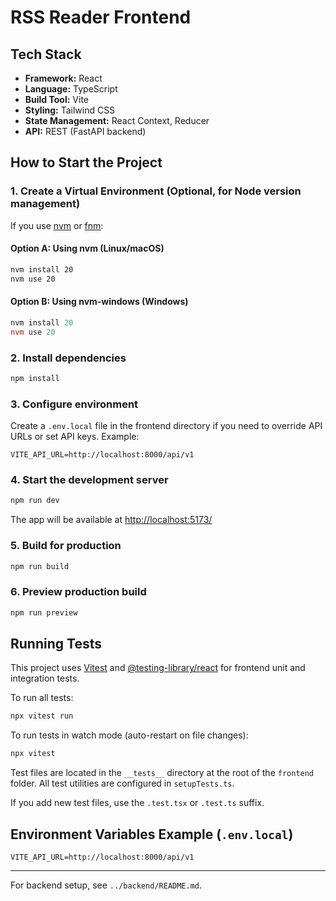 # RSS Reader Frontend

## Tech Stack

- **Framework:** React
- **Language:** TypeScript
- **Build Tool:** Vite
- **Styling:** Tailwind CSS
- **State Management:** React Context, Reducer
- **API:** REST (FastAPI backend)

## How to Start the Project

### 1. Create a Virtual Environment (Optional, for Node version management)

If you use [nvm](https://github.com/nvm-sh/nvm) or [fnm](https://github.com/Schniz/fnm):

#### Option A: Using nvm (Linux/macOS)

```sh
nvm install 20
nvm use 20
```

#### Option B: Using nvm-windows (Windows)

```powershell
nvm install 20
nvm use 20
```

### 2. Install dependencies

```sh
npm install
```

### 3. Configure environment

Create a `.env.local` file in the frontend directory if you need to override API URLs or set API
keys. Example:

```env
VITE_API_URL=http://localhost:8000/api/v1
```

### 4. Start the development server

```sh
npm run dev
```

The app will be available at [http://localhost:5173/](http://localhost:5173/)

### 5. Build for production

```sh
npm run build
```

### 6. Preview production build

```sh
npm run preview
```

## Running Tests

This project uses [Vitest](https://vitest.dev/) and
[@testing-library/react](https://testing-library.com/docs/react-testing-library/intro/) for frontend
unit and integration tests.

To run all tests:

```bash
npx vitest run
```

To run tests in watch mode (auto-restart on file changes):

```bash
npx vitest
```

Test files are located in the `__tests__` directory at the root of the `frontend` folder. All test
utilities are configured in `setupTests.ts`.

If you add new test files, use the `.test.tsx` or `.test.ts` suffix.

## Environment Variables Example (`.env.local`)

```env
VITE_API_URL=http://localhost:8000/api/v1
```

---

For backend setup, see `../backend/README.md`.
